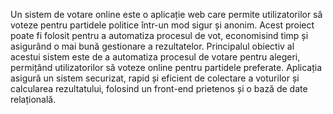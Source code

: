 Un sistem de votare online este o aplicație web care permite utilizatorilor să voteze pentru partidele politice într-un mod sigur și anonim. Acest proiect poate fi folosit pentru a automatiza procesul de vot, economisind timp și asigurând o mai bună gestionare a rezultatelor.
Principalul obiectiv al acestui sistem este de a automatiza procesul de votare pentru alegeri, permițând utilizatorilor să voteze online pentru partidele preferate. Aplicația asigură un sistem securizat, rapid și eficient de colectare a voturilor și calcularea rezultatului, folosind un front-end prietenos și o bază de date relațională.

